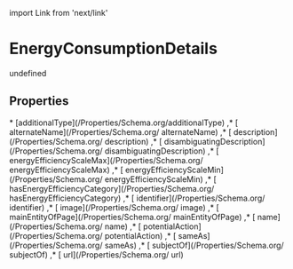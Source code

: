 import Link from 'next/link'
# EnergyConsumptionDetails

undefined

## Properties

<Grid>
* [additionalType](/Properties/Schema.org/additionalType)
,* [ alternateName](/Properties/Schema.org/ alternateName)
,* [ description](/Properties/Schema.org/ description)
,* [ disambiguatingDescription](/Properties/Schema.org/ disambiguatingDescription)
,* [ energyEfficiencyScaleMax](/Properties/Schema.org/ energyEfficiencyScaleMax)
,* [ energyEfficiencyScaleMin](/Properties/Schema.org/ energyEfficiencyScaleMin)
,* [ hasEnergyEfficiencyCategory](/Properties/Schema.org/ hasEnergyEfficiencyCategory)
,* [ identifier](/Properties/Schema.org/ identifier)
,* [ image](/Properties/Schema.org/ image)
,* [ mainEntityOfPage](/Properties/Schema.org/ mainEntityOfPage)
,* [ name](/Properties/Schema.org/ name)
,* [ potentialAction](/Properties/Schema.org/ potentialAction)
,* [ sameAs](/Properties/Schema.org/ sameAs)
,* [ subjectOf](/Properties/Schema.org/ subjectOf)
,* [ url](/Properties/Schema.org/ url)

</Grid>

